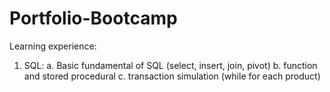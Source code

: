 # Portfolio-Bootcamp
 Learning experience:
 1. SQL:
    a. Basic fundamental of SQL (select, insert, join, pivot)
    b. function and stored procedural
    c. transaction simulation (while for each product)


